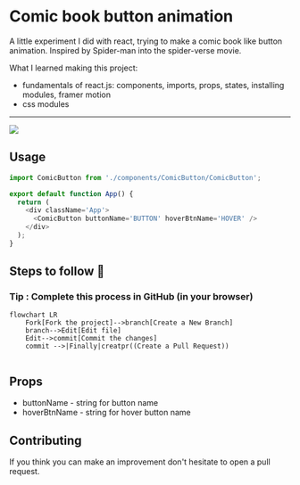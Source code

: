 # Comic book button animation

A little experiment I did with react, trying to make a comic book like button animation. Inspired by Spider-man into the spider-verse movie.

What I learned making this project:
- fundamentals of react.js: components, imports, props, states, installing modules, framer motion
- css modules

---

<img src="https://github.com/eduardconstantin/Comic-book-button-anim/blob/main/anim/btngif.gif">

## Usage
``` javascript
import ComicButton from './components/ComicButton/ComicButton';

export default function App() {
  return (
    <div className='App'>
      <ComicButton buttonName='BUTTON' hoverBtnName='HOVER' />
    </div>
  );
}
```

## Steps to follow :scroll:

### Tip : Complete this process in GitHub (in your browser)

```mermaid
flowchart LR
    Fork[Fork the project]-->branch[Create a New Branch]
    branch-->Edit[Edit file]
    Edit-->commit[Commit the changes]
    commit -->|Finally|creatpr((Create a Pull Request))
    
 ```
 
## Props
* buttonName - string for button name
* hoverBtnName - string for hover button name

## Contributing
If you think you can make an improvement don't hesitate to open a pull request.
